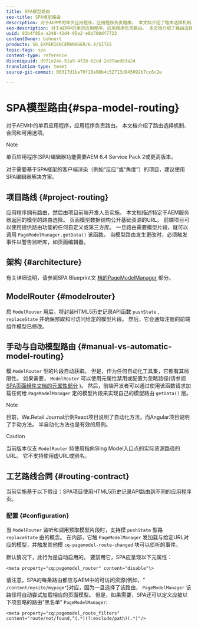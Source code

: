 ```yaml
---
title: SPA模型路由
seo-title: SPA模型路由
description: 对于AEM中的单页应用程序，应用程序负责路由。 本文档介绍了路由选择机制、合同和可用选项。
seo-description: 对于AEM中的单页应用程序，应用程序负责路由。 本文档介绍了路由选择机制、合同和可用选项。
uuid: 93b4f85a-a240-42d4-95e2-e8b790df7723
contentOwner: bohnert
products: SG_EXPERIENCEMANAGER/6.4/SITES
topic-tags: spa
content-type: reference
discoiquuid: d9f1e24e-51a9-4f28-b2cd-2e97aed63a24
translation-type: tm+mt
source-git-commit: 00317d1ba79f10e98b4c52713d845092b7cc6c2e

---
```



# SPA模型路由{#spa-model-routing}

对于AEM中的单页应用程序，应用程序负责路由。 本文档介绍了路由选择机制、合同和可用选项。

>[!NOTE]
>
>单页应用程序(SPA)编辑器功能需要AEM 6.4 Service Pack 2或更高版本。
>
>对于需要基于SPA框架的客户端渲染（例如“反应”或“角度”）的项目，建议使用SPA编辑器解决方案。

## 项目路线 {#project-routing}

应用程序拥有路由，然后由项目前端开发人员实施。 本文档描述特定于AEM服务器返回的模型的路由选择。 页面模型数据结构公开基础资源的URL。 前端项目可以使用提供路由功能的任何自定义或第三方库。 一旦路由需要模型片段，就可以调用 `PageModelManager.getData()` 该函数。 当模型路由发生更改时，必须触发事件以警告监听库，如页面编辑器。

## 架构 {#architecture}

有关详细说明，请参阅SPA Blueprint文 [档的PageModelManager](/help/sites-developing/spa-blueprint.md#pagemodelmanager) 部分。

## ModelRouter {#modelrouter}

启 `ModelRouter` 用后，将封装HTML5历史记录API函数 `pushState` , `replaceState` 并确保预取和可访问给定的模型片段。 然后，它会通知注册的前端组件模型已修改。

## 手动与自动模型路由 {#manual-vs-automatic-model-routing}

模 `ModelRouter` 型的片段自动获取。 但是，作为任何自动化工具集，它都有其局限性。 如果需要， `ModelRouter` 可以使用元属性禁用或配置为忽略路径(请参阅 [SPA页面组件文档的元属性部分](/help/sites-developing/spa-page-component.md) )。 然后，前端开发者可以通过使用该函数请求加载任何给 `PageModelManager` 定的模型片段来实现自己的模型路由 `getData()` 层。

>[!NOTE]
>
>目前，We.Retail Journal示例React项目说明了自动化方法，而Angular项目说明了手动方法。 半自动化方法也是有效的用例。

>[!CAUTION]
>
>当前版本仅支 `ModelRouter` 持使用指向Sling Model入口点的实际资源路径的URL。 它不支持使用虚URL或别名。

## 工艺路线合同 {#routing-contract}

当前实施基于以下假设：SPA项目使用HTML5历史记录API路由到不同的应用程序页。

### 配置 {#configuration}

当 `ModelRouter` 监听和调用预取模型片段时，支持模 `pushState` 型路 `replaceState` 由的概念。 在内部，它触 `PageModelManager` 发加载与给定URL对应的模型，并触发其他模 `cq-pagemodel-route-changed` 块可以侦听的事件。

默认情况下，此行为是自动启用的。 要禁用它，SPA应呈现以下元属性：

```
<meta property="cq:pagemodel_router" content="disable"\>
```

请注意，SPA的每条路由都应与AEM中的可访问资源(例如，“ `/content/mysite/mypage"`)对应，因为一旦选择了该路由， `PageModelManager` 该路径将自动尝试加载相应的页面模型。 但是，如果需要，SPA还可以定义应被以下项忽略的路由“黑名单” `PageModelManager`:

```
<meta property="cq:pagemodel_route_filters" content="route/not/found,^(.*)(?:exclude/path)(.*)"/>
```
